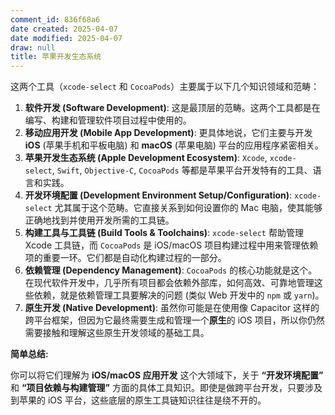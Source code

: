 ```yaml
---
comment_id: 836f68a6
date created: 2025-04-07
date modified: 2025-04-07
draw: null
title: 苹果开发生态系统
---
```

这两个工具（`xcode-select` 和 `CocoaPods`）主要属于以下几个知识领域和范畴：

1. **软件开发 (Software Development)**: 这是最顶层的范畴。这两个工具都是在编写、构建和管理软件项目过程中使用的。
2. **移动应用开发 (Mobile App Development)**: 更具体地说，它们主要与开发 **iOS** (苹果手机和平板电脑) 和 **macOS** (苹果电脑) 平台的应用程序紧密相关。
3. **苹果开发生态系统 (Apple Development Ecosystem)**: `Xcode`, `xcode-select`, `Swift`, `Objective-C`, `CocoaPods` 等都是苹果平台开发特有的工具、语言和实践。
4. **开发环境配置 (Development Environment Setup/Configuration)**: `xcode-select` 尤其属于这个范畴。它直接关系到如何设置你的 Mac 电脑，使其能够正确地找到并使用开发所需的工具链。
5. **构建工具与工具链 (Build Tools & Toolchains)**: `xcode-select` 帮助管理 Xcode 工具链，而 `CocoaPods` 是 iOS/macOS 项目构建过程中用来管理依赖项的重要一环。它们都是自动化构建过程的一部分。
6. **依赖管理 (Dependency Management)**: `CocoaPods` 的核心功能就是这个。在现代软件开发中，几乎所有项目都会依赖外部库，如何高效、可靠地管理这些依赖，就是依赖管理工具要解决的问题 (类似 Web 开发中的 `npm` 或 `yarn`)。
7. **原生开发 (Native Development)**: 虽然你可能是在使用像 Capacitor 这样的跨平台框架，但因为它最终需要生成和管理一个**原生**的 iOS 项目，所以你仍然需要接触和理解这些原生开发领域的基础工具。

**简单总结:**

你可以将它们理解为 **iOS/macOS 应用开发** 这个大领域下，关于 **“开发环境配置”** 和 **“项目依赖与构建管理”** 方面的具体工具知识。即使是做跨平台开发，只要涉及到苹果的 iOS 平台，这些底层的原生工具链知识往往是绕不开的。

